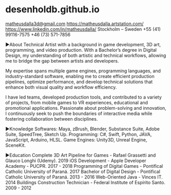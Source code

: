 # desenholdb.github.io

matheusdalla3d@gmail.com
https://matheusdalla.artstation.com/
https://www.linkedin.com/in/matheusdalla/
Stockholm – Sweden
+55 (41) 99116-7575
+46 (73) 571-7856

►About
Technical Artist with a background in game development, 3D art, programming, and video production. With a Bachelor’s degree in Digital Design, my understanding of both artistic and technical workflows, allowing me to bridge the gap between artists and developers.

My expertise spans multiple game engines, programming languages, and industry-standard software, enabling me to create efficient production pipelines, optimize performance, and develop technical solutions that enhance both visual quality and workflow efficiency.

I have led teams, developed production tools, and contributed to a variety of projects, from mobile games to VR experiences, educational and promotional applications. Passionate about problem-solving and innovation, I continuously seek to push the boundaries of interactive media while fostering collaboration between disciplines.

►Knowledge
Softwares: Maya, zBrush, Blender, Substance Suite, Adobe Suite, SpeedTree, Sketch Up.
Programming: C#, Swift, Python, JAVA, JavaScript, Arduino, HLSL.
Game Engines: Unity3D, Unreal Engine, SceneKit.

►Education
Complete 3D Art Pipeline for Games - Rafael Grassetti and Glauco Longhi (Udemy). 2019
iOS Development - Apple Developer Academy - PUCPR. 2017 - 2018
Programming of Digital Games - Pontifical Catholic University of Paraná. 2017
Bachelor of Digital Design - Pontifical Catholic University of Paraná. 2013 - 2016
Web-Oriented Java - Vinces IT. 2014
Buildings Construction Technician - Federal Institute of Espírito Santo. 2009 - 2012

